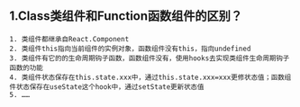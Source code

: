 ## 1.Class类组件和Function函数组件的区别？
    1. 类组件都继承自React.Component
    2. 类组件this指向当前组件的实例对象，函数组件没有this，指向undefined
    3. 类组件有它的的生命周期钩子函数，函数组件没有，使用hooks去实现类组件生命周期钩子函数的功能
    4. 类组件状态保存在this.state.xxx中，通过this.state.xxx=xxx更修状态值；函数组件状态保存在useState这个hook中，通过setState更新状态值
    5. ……

